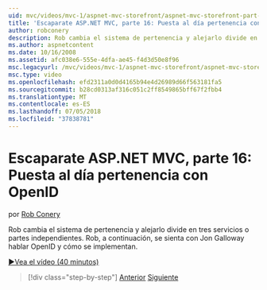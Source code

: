 ```yaml
---
uid: mvc/videos/mvc-1/aspnet-mvc-storefront/aspnet-mvc-storefront-part-16-membership-redo-with-openid
title: 'Escaparate ASP.NET MVC, parte 16: Puesta al día pertenencia con OpenID | Microsoft Docs'
author: robconery
description: Rob cambia el sistema de pertenencia y alejarlo divide en tres servicios o partes independientes. Rob, a continuación, se sienta con Jon Galloway a hablar sobre OpenID y cómo la imple...
ms.author: aspnetcontent
ms.date: 10/16/2008
ms.assetid: afc038e6-555e-4dfa-ae45-f4d3d50e8f96
msc.legacyurl: /mvc/videos/mvc-1/aspnet-mvc-storefront/aspnet-mvc-storefront-part-16-membership-redo-with-openid
msc.type: video
ms.openlocfilehash: efd2311a0d0d4165b94e4d26989d66f563181fa5
ms.sourcegitcommit: b28cd0313af316c051c2ff8549865bff67f2fbb4
ms.translationtype: MT
ms.contentlocale: es-ES
ms.lasthandoff: 07/05/2018
ms.locfileid: "37838781"
---
```

<a name="aspnet-mvc-storefront-part-16-membership-redo-with-openid"></a>Escaparate ASP.NET MVC, parte 16: Puesta al día pertenencia con OpenID
====================
por [Rob Conery](https://github.com/robconery)

Rob cambia el sistema de pertenencia y alejarlo divide en tres servicios o partes independientes. Rob, a continuación, se sienta con Jon Galloway hablar OpenID y cómo se implementan.

[&#9654;Vea el vídeo (40 minutos)](https://channel9.msdn.com/Blogs/ASP-NET-Site-Videos/aspnet-mvc-storefront-part-16-membership-redo-with-openid)

> [!div class="step-by-step"]
> [Anterior](aspnet-mvc-storefront-part-15-public-code-review.md)
> [Siguiente](aspnet-mvc-storefront-part-17-checkout-with-jeff-atwood.md)
